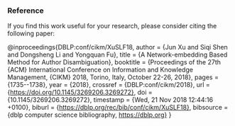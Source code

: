 ### Reference
If you find this work useful for your research, please consider citing the following paper:

@inproceedings{DBLP:conf/cikm/XuSLF18,
  author    = {Jun Xu and
               Siqi Shen and
               Dongsheng Li and
               Yongquan Fu},
  title     = {A Network-embedding Based Method for Author Disambiguation},
  booktitle = {Proceedings of the 27th {ACM} International Conference on Information
               and Knowledge Management, {CIKM} 2018, Torino, Italy, October 22-26,
               2018},
  pages     = {1735--1738},
  year      = {2018},
  crossref  = {DBLP:conf/cikm/2018},
  url       = {https://doi.org/10.1145/3269206.3269272},
  doi       = {10.1145/3269206.3269272},
  timestamp = {Wed, 21 Nov 2018 12:44:16 +0100},
  biburl    = {https://dblp.org/rec/bib/conf/cikm/XuSLF18},
  bibsource = {dblp computer science bibliography, https://dblp.org}
}
